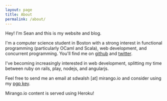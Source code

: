 ```yaml
---
layout: page
title: About
permalink: /about/
---
```

Hey!  I'm Sean and this is my website and blog.

I'm a computer science student in Boston with a strong interest in functional programming (particularly OCaml and Scala), web development, and concurrent programming.  You'll find me on [github][github] and [twitter][twitter].

I've becoming increasingly interested in web development, splitting my time between ruby on rails, play, nodejs, and angularjs.

Feel free to send me an email at sdwalsh [at] mirango.io and consider using my [pgp key][pgpkey].

Mirango.io content is served using Heroku!

[twitter]: https://www.twitter.com/mirangomadness
[github]: https://github.com/sdwalsh
[pgpkey]: https://keybase.io/sdwalsh